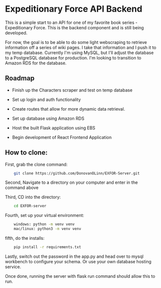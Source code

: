 # Expeditionary Force API Backend

This is a simple start to an API for one of my favorite book series - Expeditionary Force. This is the backend component and is still being developed. 

For now, the goal is to be able to do some light webscraping to retrieve information off a series of wiki pages. I take that information and I push it to my temp database.
Currently I'm using MySQL, but I'll adjust the database to a PostgreSQL database for production. I'm looking to transition to Amazon RDS for the database.

## Roadmap

- Finish up the Characters scraper and test on temp database

- Set up login and auth functionality

- Create routes that allow for more dynamic data retrieval. 

- Set up database using Amazon RDS

- Host the built Flask application using EBS 

- Begin development of React Frontend Application

## How to clone: 
First, grab the clone command: 
```bash
    git clone https://github.com/DonovanOLinn/EXFOR-Server.git
```

Second, Navigate to a directory on your computer and enter in the command above

Third, CD into the directory: 
```bash
    cd EXFOR-server
```

Fourth, set up your virtual environment: 
```bash
    windows: python -m venv venv
    mac/linux: python3 -m venv venv
```

fifth, do the installs: 
```bash
    pip install -r requirements.txt
```

Lastly, switch out the password in the app.py and head over to mysql workbench to configure your schema. Or use your own database hosting service. 


Once done, running the server with flask run command should allow this to run. 

